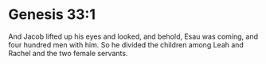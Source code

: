 # Genesis 33:1

And Jacob lifted up his eyes and looked, and behold, Esau was coming, and four hundred men with him. So he divided the children among Leah and Rachel and the two female servants.
